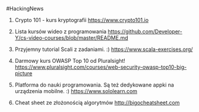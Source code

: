 #HackingNews

1. Crypto 101 - kurs kryptografii
https://www.crypto101.io

2. Lista kursów wideo z programowania
https://github.com/Developer-Y/cs-video-courses/blob/master/README.md

3. Przyjemny tutorial Scali z zadaniami. :)
https://www.scala-exercises.org/

4. Darmowy kurs OWASP Top 10 od Pluralsight!
https://www.pluralsight.com/courses/web-security-owasp-top10-big-picture

5. Platforma do nauki programowania. Są też dedykowane appki na urządzenia mobilne. :)
https://www.sololearn.com

6. Cheat sheet ze złożonością algorytmów
http://bigocheatsheet.com
